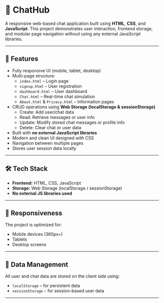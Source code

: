 # 💬 ChatHub

A responsive web-based chat application built using **HTML**, **CSS**, and **JavaScript**. This project demonstrates user interaction, frontend storage, and modular page navigation without using any external JavaScript libraries.

---

## 🚀 Features
- Fully responsive UI (mobile, tablet, desktop)
- Multi-page structure:
  - `index.html` – Login page  
  - `signup.html` – User registration  
  - `dashboard.html` – User dashboard  
  - `Chat.html` – Real-time chat simulation  
  - `About.html` & `Privacy.html` – Information pages
- CRUD operations using **Web Storage (localStorage & sessionStorage)**
  - Create: Add user/chat data
  - Read: Retrieve messages or user info
  - Update: Modify stored chat messages or profile info
  - Delete: Clear chat or user data
- Built with **no external JavaScript libraries**
- Modern and clean UI designed with CSS
- Navigation between multiple pages
- Stores user session data locally

---

## 🛠️ Tech Stack
- **Frontend:** HTML, CSS, JavaScript  
- **Storage:** Web Storage (localStorage / sessionStorage)
- **No external JS libraries used**

---

## 📱 Responsiveness
The project is optimized for:
- Mobile devices (360px+)
- Tablets
- Desktop screens

---

## 💾 Data Management
All user and chat data are stored on the client side using:
- `localStorage` – for persistent data
- `sessionStorage` – for session-based user data

---
